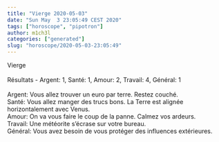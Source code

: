 ```yaml
---
title: "Vierge 2020-05-03"
date: "Sun May  3 23:05:49 CEST 2020"
tags: ["horoscope", "pipotron"]
author: m1ch3l
categories: ["generated"]
slug: "horoscope/2020-05-03-23:05:49"
---
```


Vierge<br>
<br>
Résultats - Argent: 1, Santé: 1, Amour: 2, Travail: 4, Général: 1<br>
<br>
Argent:  Vous allez trouver un euro par terre. Restez couché.<br>
Santé:   Vous allez manger des trucs bons. La Terre est alignée horizontalement avec Venus.<br>
Amour:   On va vous faire le coup de la panne. Calmez vos ardeurs.<br>
Travail: Une météorite s’écrase sur votre bureau. <br>
Général: Vous avez besoin de vous protéger des influences extérieures.<br>
